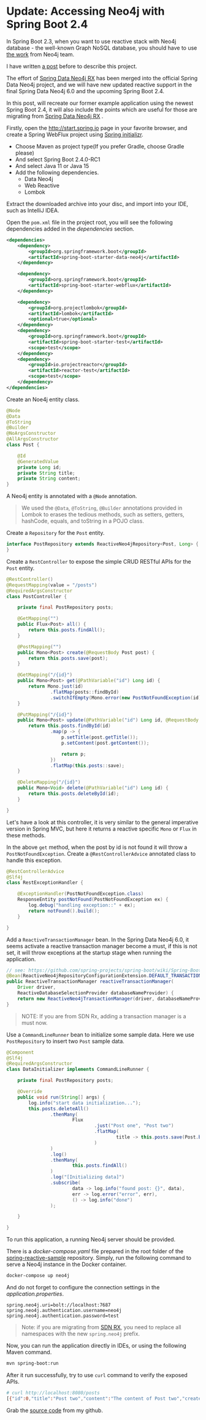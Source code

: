 # Update: Accessing Neo4j with Spring Boot 2.4

In Spring Boot 2.3, when you want to use reactive stack with Neo4j  database - the well-known Graph NoSQL database, you should have to use [the work](https://github.com/neo4j/sdn-rx/) from Neo4j team.

I have written [a post](https://medium.com/@hantsy/reactive-programming-with-neo4j-fb926a423d33) before to describe this project. 

The effort of  [Spring Data Neo4j RX](https://github.com/neo4j/sdn-rx/)  has been merged into the official Spring Data Neo4j project, and we will have new updated reactive support in the final Spring Data Neo4j 6.0 and the upcoming Spring Boot 2.4.

In this post, will recreate our former example application using the newest Spring Boot 2.4, it will also include the points  which are useful for those are migrating from [Spring Data Neo4j RX](https://github.com/neo4j/sdn-rx/) .

Firstly, open the http://start.spring.io page in your favorite browser, and create a Spring  WebFlux project using [Spring initializr](https://start.spring.io). 

* Choose Maven as project type(If you prefer Gradle, choose Gradle please)
* And select Spring Boot 2.4.0-RC1
* And select Java 11 or Java 15 
* Add the following dependencies.
  * Data Neo4j
  * Web Reactive
  * Lombok

Extract the downloaded archive into your disc, and import into your IDE, such as IntelliJ IDEA.

Open the `pom.xml` file in the project root, you will see the following dependencies added in the *dependencies* section.

```xml
<dependencies>
    <dependency>
        <groupId>org.springframework.boot</groupId>
        <artifactId>spring-boot-starter-data-neo4j</artifactId>
    </dependency>

    <dependency>
        <groupId>org.springframework.boot</groupId>
        <artifactId>spring-boot-starter-webflux</artifactId>
    </dependency>

    <dependency>
        <groupId>org.projectlombok</groupId>
        <artifactId>lombok</artifactId>
        <optional>true</optional>
    </dependency>
    <dependency>
        <groupId>org.springframework.boot</groupId>
        <artifactId>spring-boot-starter-test</artifactId>
        <scope>test</scope>
    </dependency>
    <dependency>
        <groupId>io.projectreactor</groupId>
        <artifactId>reactor-test</artifactId>
        <scope>test</scope>
    </dependency>
</dependencies>
```

Create an Noe4j entity class.

```java
@Node
@Data
@ToString
@Builder
@NoArgsConstructor
@AllArgsConstructor
class Post {

    @Id
    @GeneratedValue
    private Long id;
    private String title;
    private String content;
}
```

A Neo4j entity is annotated with a `@Node`  annotation. 

> We used the `@Data`, `@ToString`, `@Builder` annotations provided in Lombok to erases the tedious methods, such as setters, getters, hashCode, equals, and toString in a POJO class.

Create a `Repository` for the  `Post` entity.

```java
interface PostRepository extends ReactiveNeo4jRepository<Post, Long> {
}
```

Create a `RestController` to expose the simple CRUD RESTful APIs for  the `Post` entity.

```java
@RestController()
@RequestMapping(value = "/posts")
@RequiredArgsConstructor
class PostController {

    private final PostRepository posts;

    @GetMapping("")
    public Flux<Post> all() {
        return this.posts.findAll();
    }

    @PostMapping("")
    public Mono<Post> create(@RequestBody Post post) {
        return this.posts.save(post);
    }

    @GetMapping("/{id}")
    public Mono<Post> get(@PathVariable("id") Long id) {
        return Mono.just(id)
                .flatMap(posts::findById)
                .switchIfEmpty(Mono.error(new PostNotFoundException(id)));
    }

    @PutMapping("/{id}")
    public Mono<Post> update(@PathVariable("id") Long id, @RequestBody Post post) {
        return this.posts.findById(id)
                .map(p -> {
                    p.setTitle(post.getTitle());
                    p.setContent(post.getContent());

                    return p;
                })
                .flatMap(this.posts::save);
    }

    @DeleteMapping("/{id}")
    public Mono<Void> delete(@PathVariable("id") Long id) {
        return this.posts.deleteById(id);
    }

}
```

Let's have a look at this controller, it is very similar to the general imperative version in Spring MVC, but here it returns a reactive specific `Mono` or `Flux` in these methods.

In the above  `get` method, when the post by id is not found  it will throw a `PostNotFoundException`. Create a  `@RestControllerAdvice` annotated class to handle this exception.

```java
@RestControllerAdvice
@Slf4j
class RestExceptionHandler {

    @ExceptionHandler(PostNotFoundException.class)
    ResponseEntity postNotFound(PostNotFoundException ex) {
        log.debug("handling exception::" + ex);
        return notFound().build();
    }

}
```

Add a `ReactiveTransactionManager` bean. In the Spring Data Neo4j 6.0, it seems activate a reactive transaction manager become a must, if this is not set, it will throw exceptions at the startup stage when running the application.

```java
// see: https://github.com/spring-projects/spring-boot/wiki/Spring-Boot-2.4.0-M2-Release-Notes#neo4j-1
@Bean(ReactiveNeo4jRepositoryConfigurationExtension.DEFAULT_TRANSACTION_MANAGER_BEAN_NAME)
public ReactiveTransactionManager reactiveTransactionManager(
    Driver driver,
    ReactiveDatabaseSelectionProvider databaseNameProvider) {
    return new ReactiveNeo4jTransactionManager(driver, databaseNameProvider);
}
```

> NOTE: If you are from SDN Rx,  adding a transaction manager is a must now.

Use  a  `CommandLineRunner` bean to initialize some sample data. Here we use `PostRepository` to insert two `Post` sample data.

```java
@Component
@Slf4j
@RequiredArgsConstructor
class DataInitializer implements CommandLineRunner {

    private final PostRepository posts;

    @Override
    public void run(String[] args) {
        log.info("start data initialization...");
        this.posts.deleteAll()
                .thenMany(
                        Flux
                                .just("Post one", "Post two")
                                .flatMap(
                                        title -> this.posts.save(Post.builder().title(title).content("The content of " + title).build())
                                )
                )
                .log()
                .thenMany(
                        this.posts.findAll()
                )
                .log("[Initializing data]")
                .subscribe(
                        data -> log.info("found post: {}", data),
                        err -> log.error("error", err),
                        () -> log.info("done")
                );

    }

}
```

To run this application, a running Neo4j server should be provided.

There is a *docker-compose.yaml* file prepared in the root folder of the [spring-reactive-sample](https://github.com/hantsy/spring-reactive-sample) repository. Simply, run the following command to serve a Neo4j instance  in the Docker container. 

```bash
docker-compose up neo4j
```

And do not forget to configure the connection settings in the *application.properties*.

```properties
spring.neo4j.uri=bolt://localhost:7687
spring.neo4j.authentication.username=neo4j
spring.neo4j.authentication.password=test
```

>Note: if you are migrating from [SDN RX](https://github.com/neo4j/sdn-rx/), you need to replace all namespaces with the new `spring.neo4j`  prefix.

Now, you can run the application directly in IDEs, or using the following Maven command.

```bash
mvn spring-boot:run
```

After it run successfully, try to use `curl` command to verify the exposed APIs.

```bash
# curl http://localhost:8080/posts
[{"id":0,"title":"Post two","content":"The content of Post two","createdDate":"2020-11-04T10:35:14.1619567","updatedDate":"2020-11-04T10:35:14.1619567","createdBy":"hantsy","updatedBy":"hantsy"},{"id":1,"title":"Post one","content":"The content of Post one","createdDate":"2020-11-04T10:35:14.1481498","updatedDate":"2020-11-04T10:35:14.1481498","createdBy":"hantsy","updatedBy":"hantsy"}]
```

Grab the [source code]() from my github.

